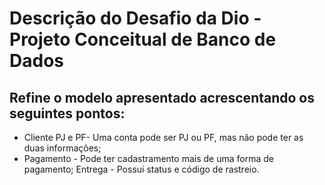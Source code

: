 # Descrição do Desafio da Dio - Projeto Conceitual de Banco de Dados
## Refine o modelo apresentado acrescentando os seguintes pontos:
* Cliente PJ e PF- Uma conta pode ser PJ ou PF, mas não pode ter as duas informações;
* Pagamento - Pode ter cadastramento mais de uma forma de pagamento;
Entrega - Possui status e código de rastreio. 
